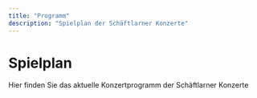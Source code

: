 ```yaml
---
title: "Programm"
description: "Spielplan der Schäftlarner Konzerte"
---
```


# Spielplan

Hier finden Sie das aktuelle Konzertprogramm der Schäftlarner Konzerte
